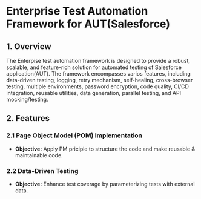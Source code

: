 # Enterprise Test Automation Framework for AUT(Salesforce)

## 1. Overview

The Enterpise test automation framework is designed to provide a robust, scalable, and feature-rich solution for automated testing of Salesforce application(AUT). The framework encompasses varios features, including data-driven testing, logging, retry mechanism, self-healing, cross-browser testing, multiple environments, password encryption, code quality, CI/CD integration, reusable utilities, data generation, parallel testing, and API mocking/testing.

## 2. Features

### 2.1 Page Object Model (POM) Implementation

- **Objective:** Apply PM priciple to structure the code and make reusable & maintainable code.

### 2.2 Data-Driven Testing
- **Objective:** Enhance test coverage by parameterizing tests with external data.